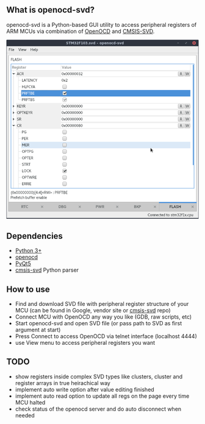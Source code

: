 ## What is openocd-svd?

openocd-svd is a Python-based GUI utility to access peripheral registers of ARM MCUs via combination of [OpenOCD](http://openocd.org/) and [CMSIS-SVD](http://cmsis.arm.com/).

![gui](gui.png)

## Dependencies

- [Python 3+](https://www.python.org/downloads/)
- [openocd](http://openocd.org/)
- [PyQt5](https://pypi.org/project/PyQt5/)
- [cmsis-svd](https://github.com/posborne/cmsis-svd) Python parser

## How to use

- Find and download SVD file with peripheral register structure of your MCU (can be found in Google, vendor site or [cmsis-svd](https://github.com/posborne/cmsis-svd) repo)
- Connect MCU with OpenOCD any way you like (GDB, raw scripts, etc)
- Start openocd-svd and open SVD file (or pass path to SVD as first argument at start)
- Press Connect to access OpenOCD via telnet interface (localhost 4444)
- use View menu to access peripheral registers you want

## TODO

- show registers inside complex SVD types like clusters, cluster and register arrays in true heirachical way
- implement auto write option after value editing finished
- implement auto read option to update all regs on the page every time MCU halted
- check status of the openocd server and do auto disconnect when needed

